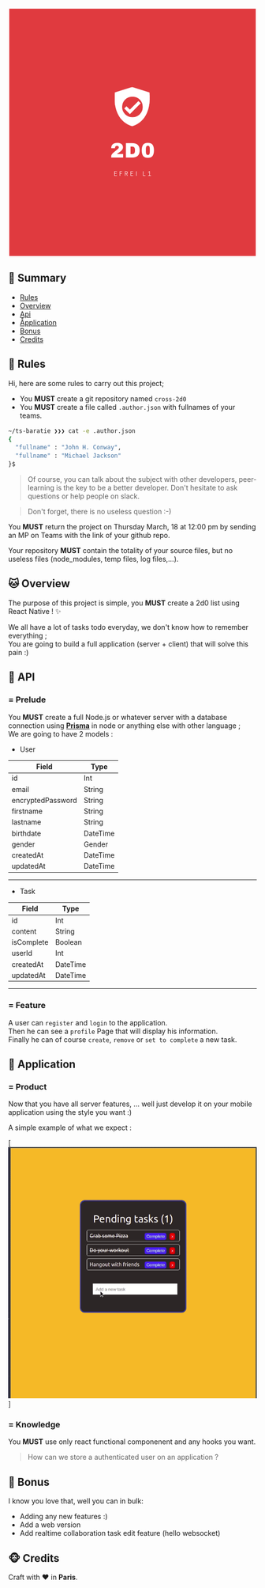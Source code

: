 <p align="center">
  <img alt="" src="./2d0.logo.png"">
</p>

## <a name='TOC'>🐼 Summary</a>

* [Rules](#rules)
* [Overview](#overview)
* [Api](#api)
* [Åpplication](#application)
* [Bonus](#bonus)
* [Credits](#credits)

## <a name='overview'>🦊 Rules</a>

Hi, here are some rules to carry out this project;

* You **MUST** create a git repository named `cross-2d0`
* You **MUST** create a file called `.author.json` with fullnames of your teams.

```sh
~/ts-baratie ❯❯❯ cat -e .author.json
{
  "fullname" : "John H. Conway",
  "fullname" : "Michael Jackson"
}$
```

> Of course, you can talk about the subject with other developers, peer-learning is
> the key to be a better developer. Don't hesitate to ask questions or help people on slack.

> Don't forget, there is no useless question :-)

You **MUST** return the project on Thursday March, 18 at 12:00 pm by sending an MP on Teams with the link of your github repo.<br />

Your repository **MUST** contain the totality of your source files, but no useless files (node_modules, temp files, log files,...).

## <a name='overview'>🐱 Overview</a>

The purpose of this project is simple, you **MUST** create a 2d0 list using React Native ! ✨<br />

We all have a lot of tasks todo everyday, we don't know how to remember everything ;<br />
You are going to build a full application (server + client) that will solve this pain :)

## <a name='api'>🐨 API</a>

### = Prelude

You **MUST** create a full Node.js or whatever server with a database connection using [**Prisma**](https://www.prisma.io) in node or anything else with other language ;<br />
We are going to have 2 models : 

- User

| Field | Type |
|-------|------|
| id | Int| 
| email | String |
| encryptedPassword  | String |
| firstname | String |
| lastname  | String |
| birthdate | DateTime |
| gender | Gender|
| createdAt | DateTime |
| updatedAt | DateTime |
------------------

- Task

| Field | Type |
|-------|------|
| id | Int| 
| content | String |
| isComplete | Boolean |
| userId | Int |
| createdAt | DateTime |
| updatedAt | DateTime |
------------------

### = Feature

A user can `register` and `login` to the application.<br />
Then he can see a `profile` Page that will display his information.<br />
Finally he can of course `create`, `remove` or `set to complete` a new task.

## <a name='application'>🦁 Application</a>

### = Product

Now that you have all server features, ... well just develop it on your mobile application using the style you want :)

A simple example of what we expect :

[![ok](./sample.gif)]

### = Knowledge

You **MUST** use only react functional componenent and any hooks you want.

> How can we store a authenticated user on an application ?

## <a name='bonus'>🦄 Bonus</a>

I know you love that, well you can in bulk:

* Adding any new features :)
* Add a web version
* Add realtime collaboration task edit feature (hello websocket)

## <a name='credits'>🐵 Credits</a>

Craft with :heart: in **Paris**.
